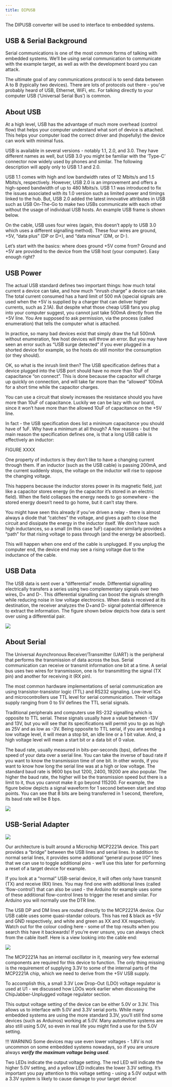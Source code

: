 ```yaml
---
title: DIPUSB
---
```


The DIPUSB converter will be used to interface to embedded systems.

## USB & Serial Background

Serial communications is one of the most common forms of talking with embedded systems. We’ll be using serial communication to communicate with the example target, as well as with the development board you can attack.

The ultimate goal of any communications protocol is to send data between A to B (typically two devices). There are lots of protocols out there - you’ve probably heard of USB, Ethernet, WiFi, etc. For talking directly to your computer USB (‘Universal Serial Bus’) is common.

## About USB

At a high level, USB has the advantage of much more overhead (control flow) that helps your computer understand what sort of device is attached. This helps your computer load the correct driver and (hopefully) the device can work with minimal fuss.

USB is available in several versions - notably 1.1, 2.0, and 3.0. They have different names as well, but USB 3.0 you might be familiar with the ‘Type-C’ connector now widely used by phones and similar. The following description will apply only to USB 1.1 and 2.0.

USB 1.1 comes with high and low bandwidth rates of 12 Mbits/s and 1.5 Mbits/s, respectively. However, USB 2.0 is an improvement and offers a high-speed bandwidth of up to 480 Mbits/s. USB 1.1 was introduced to fix the issues associated with its 1.0 version such as limited power and timings linked to the hub. But, USB 2.0 added the latest innovative attributes in USB such as USB On-The-Go to make two USBs communicate with each other without the usage of individual USB hosts. An example USB frame is shown below.


On the cable, USB uses four wires (again, this doesn’t apply to USB 3.0 which uses a different signalling method). These four wires are ground, +5V, “data plus” (DP or D+), and “data minus” (DM, or D-).

Let’s start with the basics: where does ground  +5V come from? Ground and +5V are provided to the device from the USB host (your computer). Easy enough right?

## USB Power

The actual USB standard defines two important things: how much total current a device can take, and how much “inrush charge” a device can take. The total current consumed has a hard limit of 500 mA (special signals are used when the +5V is supplied by a charger that can deliver higher currents, such as 2.1A). But despite what those cheap USB fans you plug into your computer suggest, you cannot just take 500mA directly from the +5V line. You Are supposed to ask permission, via the process (called enumeration) that tells the computer what is attached.

In practice, so many bad devices exist that simply draw the full 500mA without enumeration, few host devices will throw an error. But you may have seen an error such as “USB surge detected” if you ever plugged in a shorted device for example, so the hosts do still monitor the consumption (or they should).

OK, so what is the inrush limit then? The USB specification defines that a device plugged into the USB port should have no more than 10uF of capacitance “on connect”. This is done because the capacitor will charge up quickly on connection, and will take far more than the “allowed” 100mA for a short time while the capacitor charges.

You can use a circuit that slowly increases the resistance should you have more than 10uF of capacitance. Luckily we can be lazy with our board, since it won’t have more than the allowed 10uF of capacitance on the +5V line.

In fact - the USB specification does list a minimum capacitance you should have of 1uF. Why have a minimum at all though? A few reasons - but the main reason the specification defines one, is that a long USB cable is effectively an inductor:

FIGURE XXXX

One property of inductors is they don’t like to have a changing current through them. If an inductor (such as the USB cable) is passing 200mA, and the current suddenly stops, the voltage on the inductor will rise to oppose the changing voltage.

This happens because the inductor stores power in its magnetic field, just like a capacitor stores energy (in the capacitor it’s stored in an electric field). When the field collapses the energy needs to go somewhere - the stored energy doesn’t need to go home, but it can’t stay there.

You might have seen this already if you’ve driven a relay - there is almost always a diode that “catches” the voltage, and gives a path to close the circuit and dissipate the energy in the inductor itself. We don’t have such high inductances, so a small (in this case 1uF) capacitor similarly provides a “path” for that rising voltage to pass through (and the energy be absorbed).

This will happen when one end of the cable is unplugged. If you unplug the computer end, the device end may see a rising voltage due to the inductance of the cable.

## USB Data

The USB data is sent over a “differential” mode. Differential signalling electrically transfers a series using two complementary signals over two wires, D+ and D-. This differential signalling can boost the signals strength while reducing noise in low voltage electronics. When data is received at its destination, the receiver analyzes the D+and D- signal potential difference to extract the information. The figure shown below depicts how data is sent over using a differential pair. 

![](../img/diff_signaling.png)

## About Serial

The Universal Asynchronous Receiver/Transmitter (UART) is the peripheral that performs the transmission of data across the bus. Serial communication can receive or transmit information one bit at a time. A serial bus uses two wires for transmission, one is for transmitting the signal (TX pin) and another for receiving it (RX pin). 

The most common hardware implementations of serial communication are using transistor-transistor logic (TTL) and RS232 signaling. Low-level ICs and microcontrollers use TTL level for serial communication. Their voltage supply ranging from 0 to 5V defines the TTL serial signals. 

Traditional peripherals and computers use RS-232 signalling which is opposite to TTL serial. These signals usually have a value between -13V and 13V, but you will see that its specifications will permit you to go as high as 25V and as low as -3V. Being opposite to TTL serial, if you are sending a low voltage level, it will mean a stop bit, an idle line or a 1 bit value. And, a high voltage level will mean a start bit or a data bit of 0 value. 

The baud rate, usually measured in bits-per-seconds (bps), defines the speed of your data over a serial line. You can take the inverse of baud rate if you want to know the transmission time of one bit. In other words, if you want to know how long the serial line was at a high or low voltage. The standard baud rate is 9600 bps but 1200, 2400, 19200 are also popular. The higher the baud rate, the higher will be the transmission speed but there is a limit to it, thus you cannot make it go beyond 115200. For example, the figure below depicts a signal waveform for 1 second between start and stop points. You can see that 8 bits are being transferred in 1 second, therefore, its baud rate will be 8 bps.

![](../img/baud_rate.png)

## USB-Serial Adapter

![](../img/dipusb.png)

Our architecture is built around a Microchip MCP2221A device. This part provides a “bridge” between the USB lines and serial lines. In addition to normal serial lines, it provides some additional “general purpose I/O” lines that we can use to toggle additional pins - we’ll use this later for performing a reset of a target device for example.

If you look at a “normal” USB-serial device, it will often only have transmit (TX) and receive (RX) lines. You may find one with additional lines (called ‘flow-control’) that can also be used - the Arduino for example uses some of these additional flow-control lines to trigger the reset and similar. For Arduino you will normally use the DTR line.

The USB DP and DM lines are routed directly to the MCP2221A device. Our USB cable uses some quasi-standar colours. This has red & black as +5V and GND respectively, and white and green as XX and XX respectively. Watch out for the colour coding here - some of the top results when you search this have it backwards! If you’re ever unsure, you can always check from the cable itself. Here is a view looking into the cable end:

![](../img/usb_pinout.png)

The MCP2221A  has an internal oscillator in it, meaning very few external components are required for this device to function. The only thing missing is the requirement of supplying 3.3V to some of the internal parts of the MCP2221A chip, which we need to derive from the +5V USB supply.



To accomplish this, a small 3.3V Low Drop-Out (LDO) voltage regulator is used at U1 - we discussed how LDOs work earlier when discussing the ChipJabber-Unplugged voltage regulator section.

This output voltage setting of the device can be either 5.0V or 3.3V. This allows us to interface with 5.0V and 3.3V serial ports. While many embedded systems are using the more standard 3.3V, you’ll still find some devices (such as Arduinos) working at 5.0V. Many automotive systems are also still using 5.0V, so even in real life you might find a use for the 5.0V setting.

!!! WARNING
    Some devices may use even lower voltages - 1.8V is not uncommon on some embedded systems nowadays, so if you are unsure always **_verify the maximum voltage being used_**.

Two LEDs indicate the output voltage setting. The red LED will indicate the higher 5.0V setting, and a yellow LED indicates the lower 3.3V setting. It’s important you pay attention to this voltage setting - using a 5.0V output with a 3.3V system is likely to cause damage to your target device!

